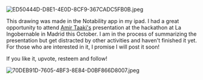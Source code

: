 ![ED50444D-D8E1-4E0D-8CF9-367CADC5FB0B.jpeg](https://steemitimages.com/DQmctj2LpoWfRYSfLPUwoyDDmHthWyyYFwMw6Y9TmKpaTQs/ED50444D-D8E1-4E0D-8CF9-367CADC5FB0B.jpeg)

This drawing was made in the Notability app in my ipad. I had a great opportunity to attend [Amir Taaki's]( https://en.m.wikipedia.org/wiki/Amir_Taaki) presentation at the hackathon at La Ingobernable in Madrid this October. I am in the process of summarizing the presentation but get distracted by other activities and haven't finished it yet. For those who are interested in it, I promise I will post it soon!

If you like it, upvote, resteem and follow! 

![70DEB91D-7605-4BF3-8E84-D0BF866D8007.jpeg](https://steemitimages.com/DQmVcTQCVHNJ7F3Vseia6JYmfy6iWQ9yRZfoiDN1dnTZM2w/70DEB91D-7605-4BF3-8E84-D0BF866D8007.jpeg)
